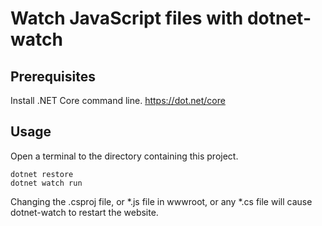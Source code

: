 Watch JavaScript files with dotnet-watch
========================================

## Prerequisites

Install .NET Core command line. <https://dot.net/core>

## Usage

Open a terminal to the directory containing this project.

```
dotnet restore
dotnet watch run
```

Changing the .csproj file, or \*.js file in wwwroot, or any \*.cs file will cause dotnet-watch to restart the website.
